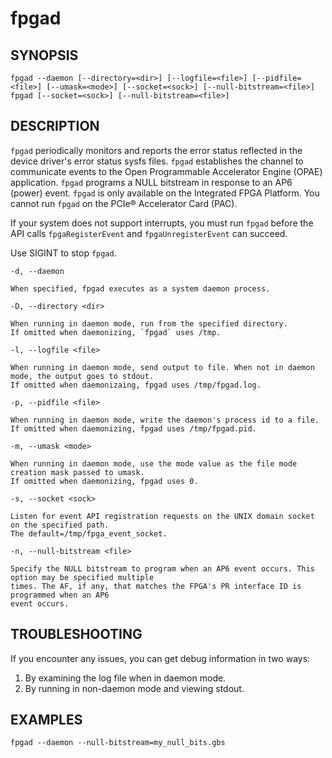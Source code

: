 # fpgad #

## SYNOPSIS ##
`fpgad --daemon [--directory=<dir>] [--logfile=<file>] [--pidfile=<file>] [--umask=<mode>] [--socket=<sock>] [--null-bitstream=<file>]`
`fpgad [--socket=<sock>] [--null-bitstream=<file>]`

## DESCRIPTION ##
```fpgad``` periodically monitors and reports the error status reflected in the device driver's error status sysfs files.
```fpgad``` establishes the channel to communicate events to the Open Programmable Accelerator Engine (OPAE) application. 
```fpgad``` programs a NULL bitstream in response to an AP6 (power) event. ```fpgad``` is only available on the Integrated FPGA
Platform. You cannot run ```fpgad``` on the PCIe&reg; Accelerator Card (PAC).

If your system does not support interrupts, you must run ```fpgad``` before the API calls `fpgaRegisterEvent` and
`fpgaUnregisterEvent` can succeed.

Use SIGINT to stop ```fpgad```.

`-d, --daemon`

    When specified, fpgad executes as a system daemon process.

`-D, --directory <dir>`

    When running in daemon mode, run from the specified directory.
    If omitted when daemonizing, `fpgad` uses /tmp.

`-l, --logfile <file>`

    When running in daemon mode, send output to file. When not in daemon mode, the output goes to stdout.
    If omitted when daemonizaing, fpgad uses /tmp/fpgad.log.

`-p, --pidfile <file>`

    When running in daemon mode, write the daemon's process id to a file.
    If omitted when daemonizing, fpgad uses /tmp/fpgad.pid.

`-m, --umask <mode>`

    When running in daemon mode, use the mode value as the file mode creation mask passed to umask.
    If omitted when daemonizing, fpgad uses 0.

`-s, --socket <sock>`

    Listen for event API registration requests on the UNIX domain socket on the specified path. 
    The default=/tmp/fpga_event_socket. 

`-n, --null-bitstream <file>`

    Specify the NULL bitstream to program when an AP6 event occurs. This option may be specified multiple
    times. The AF, if any, that matches the FPGA's PR interface ID is programmed when an AP6
    event occurs.

## TROUBLESHOOTING ##

If you encounter any issues, you can get debug information in two ways:

1. By examining the log file when in daemon mode.
2. By running in non-daemon mode and viewing stdout.

## EXAMPLES ##

`fpgad --daemon --null-bitstream=my_null_bits.gbs`

